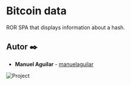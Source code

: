 # Bitcoin data

ROR SPA that displays information about a hash.


## Autor ✒️


* **Manuel Aguilar** - [manuelaguilar](https://github.com/MaxAgui)

![Project](https://drive.google.com/uc?export=view&id=1cz4s_pv0qsw29rdQnATytpzwaNTpnnp6)